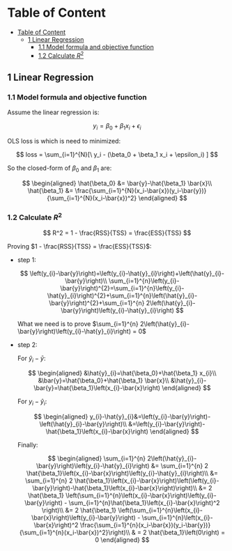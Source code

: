 # Table of Content

- [Table of Content](#table-of-content)
  - [1 Linear Regression](#1-linear-regression)
    - [1.1 Model formula and objective function](#11-model-formula-and-objective-function)
    - [1.2 Calculate $R^2$](#12-calculate-math-xmlns%22httpwwww3org1998mathmathml%22semanticsmrowmsupmirmimn2mnmsupmrowannotation-encoding%22applicationx-tex%22r2annotationsemanticsmathr2)

## 1 Linear Regression

### 1.1 Model formula and objective function

Assume the linear regression is:

$$
y_{i}=\beta_0+\beta_1 x_{i}+\epsilon_{i}
$$

OLS loss is which is need to minimized:

$$
loss = \sum_{i=1}^{N}[\ y_i - (\beta_0 + \beta_1 x_i + \epsilon_i) ]
$$

So the closed-form of $\beta_0$ and $\beta_1$ are:

$$
\begin{aligned}
\hat{\beta_0} &= \bar{y}-\hat{\beta_1} \bar{x}\\
\hat{\beta_1} &= \frac{\sum_{i=1}^{N}(x_i-\bar{x})(y_i-\bar{y})}{\sum_{i=1}^{N}(x_i-\bar{x})^2}
\end{aligned}
$$

### 1.2 Calculate $R^2$

$$
R^2 = 1 - \frac{RSS}{TSS} = \frac{ESS}{TSS}
$$

Proving $1 - \frac{RSS}{TSS} = \frac{ESS}{TSS}$:

- step 1:

  $$
  \left(y_{i}-\bar{y}\right)=\left(y_{i}-\hat{y}_{i}\right)+\left(\hat{y}_{i}-\bar{y}\right)\\
  \sum_{i=1}^{n}\left(y_{i}-\bar{y}\right)^{2}=\sum_{i=1}^{n}\left(y_{i}-\hat{y}_{i}\right)^{2}+\sum_{i=1}^{n}\left(\hat{y}_{i}-\bar{y}\right)^{2}+\sum_{i=1}^{n} 2\left(\hat{y}_{i}-\bar{y}\right)\left(y_{i}-\hat{y}_{i}\right)
  $$

  What we need is to prove $\sum_{i=1}^{n} 2\left(\hat{y}_{i}-\bar{y}\right)\left(y_{i}-\hat{y}_{i}\right) = 0$

- step 2:

  For $\hat{y}_{i}-\bar{y}$:

  $$
  \begin{aligned}
  &\hat{y}_{i}=\hat{\beta_0}+\hat{\beta_1} x_{i}\\
  &\bar{y}=\hat{\beta_0}+\hat{\beta_1} \bar{x}\\
  &\hat{y}_{i}-\bar{y}=\hat{\beta_1}\left(x_{i}-\bar{x}\right)
  \end{aligned}
  $$

  For $y_{i}-\hat{y}_{i}$:

  $$
  \begin{aligned}
  y_{i}-\hat{y}_{i}&=\left(y_{i}-\bar{y}\right)-\left(\hat{y}_{i}-\bar{y}\right)\\
  &=\left(y_{i}-\bar{y}\right)-\hat{\beta_1}\left(x_{i}-\bar{x}\right)
  \end{aligned}
  $$

  Finally:

  $$
  \begin{aligned}
    \sum_{i=1}^{n} 2\left(\hat{y}_{i}-\bar{y}\right)\left(y_{i}-\hat{y}_{i}\right) &= \sum_{i=1}^{n} 2 \hat{\beta_1}\left(x_{i}-\bar{x}\right)\left(y_{i}-\hat{y}_{i}\right)\\
    &= \sum_{i=1}^{n} 2 \hat{\beta_1}\left(x_{i}-\bar{x}\right)\left(\left(y_{i}-\bar{y}\right)-\hat{\beta_1}\left(x_{i}-\bar{x}\right)\right)\\
    &= 2 \hat{\beta_1} \left(\sum_{i=1}^{n}\left(x_{i}-\bar{x}\right)\left(y_{i}-\bar{y}\right) - \sum_{i=1}^{n}\hat{\beta_1}\left(x_{i}-\bar{x}\right)^2 \right)\\
    &= 2 \hat{\beta_1} \left(\sum_{i=1}^{n}\left(x_{i}-\bar{x}\right)\left(y_{i}-\bar{y}\right) - \sum_{i=1}^{n}\left(x_{i}-\bar{x}\right)^2 \frac{\sum_{i=1}^{n}(x_i-\bar{x})(y_i-\bar{y})}{\sum_{i=1}^{n}(x_i-\bar{x})^2}\right)\\
    & = 2 \hat{\beta_1}\left(0\right) = 0
  \end{aligned}
  $$


